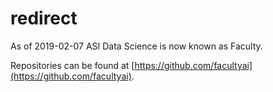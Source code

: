 # redirect
As of 2019-02-07 ASI Data Science is now known as Faculty.

Repositories can be found at [https://github.com/facultyai](https://github.com/facultyai).
